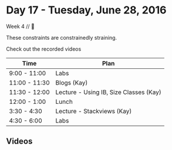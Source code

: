 # Day 17 - Tuesday, June 28, 2016 

Week 4 // :blue_heart:

These constraints are constrainedly straining.

Check out the recorded videos

Time       | Plan     |
----------------|-------
9:00 - 11:00  | Labs
11:00 - 11:30 | Blogs (Kay)
11:30 - 12:00   | Lecture - Using IB, Size Classes (Kay)
12:00 - 1:00    | Lunch
3:30 - 4:30   | Lecture - Stackviews (Kay)
4:30 - 6:00   | Labs 

## Videos



